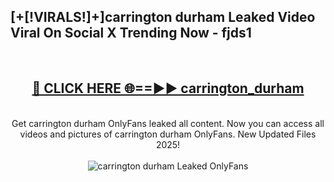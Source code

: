 <h2>[+[!VIRALS!]+]carrington durham Leaked Video Viral On Social X Trending Now - fjds1</h2>
<br>
<div align="center">
<h2><a href="https://libra.edu.pl?carrington_durham" rel="nofollow">🔴 CLICK HERE 🌐==►► carrington_durham</a></h2>
<br>
Get carrington durham OnlyFans leaked all content. Now you can access all videos and pictures of carrington durham OnlyFans. New Updated Files 2025!
<br>
<br>
<a href="https://libra.edu.pl?carrington_durham" rel="nofollow" data-target="animated-image.originalLink"><img src="https://i.ibb.co.com/WyWwxjT/player-gif2.gif" alt="carrington durham Leaked OnlyFans" style="max-width: 100%; display: inline-block;" data-target="animated-image.originalImage"></a>
</div>
<br>